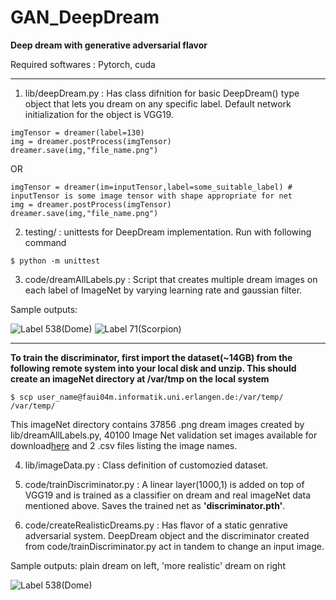 # GAN_DeepDream

**Deep dream with generative adversarial flavor**

Required softwares : Pytorch, cuda

***

1. lib/deepDream.py : Has class difnition for basic DeepDream() type object that lets you dream on any specific label. Default network
initialization for the object is VGG19.

``` dreamer = DeepDream()
imgTensor = dreamer(label=130)
img = dreamer.postProcess(imgTensor)
dreamer.save(img,"file_name.png")
```
OR
``` dreamer = DeepDream(net) 
imgTensor = dreamer(im=inputTensor,label=some_suitable_label) # inputTensor is some image tensor with shape appropriate for net
img = dreamer.postProcess(imgTensor)
dreamer.save(img,"file_name.png")
```


2. testing/ : unittests for DeepDream implementation. Run with following command

```$ python -m unittest```


3. code/dreamAllLabels.py : Script that creates multiple dream images on each label of ImageNet by varying learning rate
and gaussian filter.

Sample outputs:

![Label 538(Dome)](https://github.com/Sujit27/GAN_DeepDream/blob/master/results/dream_538_500_0.12_0.48.png)
![Label 71(Scorpion)](https://github.com/Sujit27/GAN_DeepDream/blob/master/results/dream_71_500_0.12_0.48.png)

***

__To train the discriminator, first import the dataset(~14GB) from the following remote system into your local disk 
 and unzip. This should create an imageNet directory at /var/tmp on the local system__
 
```$ scp user_name@faui04m.informatik.uni.erlangen.de:/var/temp/ /var/temp/```

This imageNet directory contains 37856 .png dream images created by lib/dreamAllLabels.py, 40100 Image Net validation set
images available for download[here](https://academictorrents.com/collection/imagenet-2012) and 2 .csv files listing the image names.

4. lib/imageData.py : Class definition of customozied dataset.

5. code/trainDiscriminator.py : A linear layer(1000,1) is added on top of VGG19 and is trained as a classifier on dream and
real imageNet data mentioned above. Saves the trained net as __'discriminator.pth'__.

6. code/createRealisticDreams.py : Has flavor of a static genrative adversarial system. DeepDream object and the discriminator
created from code/trainDiscriminator.py act in tandem to change an input image.

Sample outputs: plain dream on left, 'more realistic' dream on right

![Label 538(Dome)](https://github.com/Sujit27/GAN_DeepDream/blob/master/results/dome_0.48sigma.png)
